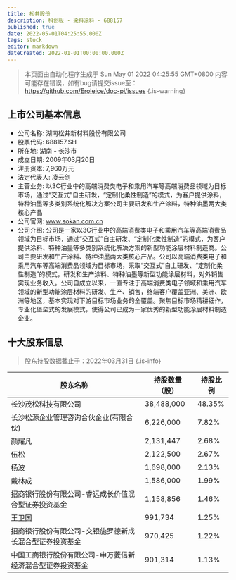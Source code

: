 ```yaml
---
title: 松井股份
description: 科创板 - 染料涂料 - 688157
published: true
date: 2022-05-01T04:25:55.000Z
tags: stock
editor: markdown
dateCreated: 2022-01-01T00:00:00.000Z
---
```


> 本页面由自动化程序生成于 Sun May 01 2022 04:25:55 GMT+0800
> 内容可能存在错误，如有bug请提交issue至：https://github.com/Eroleice/doc-pi/issues
{.is-warning}

## 上市公司基本信息
- 公司名称: 湖南松井新材料股份有限公司
- 股票代码: 688157.SH
- 所在地: 湖南 - 长沙市
- 成立日期: 2009年03月20日
- 注册资本: 7,960万元
- 法定代表人: 凌云剑
- 主营业务: 以3C行业中的高端消费类电子和乘用汽车等高端消费品领域为目标市场，通过“交互式”自主研发，“定制化柔性制造”的模式，为客户提供涂料，特种油墨等多类别系统化解决方案公司主要研发和生产涂料，特种油墨两大类核心产品
- 公司官网: www.sokan.com.cn
- 公司介绍: 公司是一家以3C行业中的高端消费类电子和乘用汽车等高端消费品领域为目标市场，通过“交互式”自主研发、“定制化柔性制造”的模式，为客户提供涂料、特种油墨等多类别系统化解决方案的新型功能涂层材料制造商。公司主要研发和生产涂料、特种油墨两大类核心产品。公司以高端消费类电子和乘用汽车等高端消费品领域为目标市场，采取“交互式”自主研发、“定制化柔性制造”的模式，研发和生产涂料、特种油墨等新型功能涂层材料，对外销售实现业务收入。公司自成立以来，一直专注于高端消费类电子领域和乘用汽车领域的新型功能涂层材料的研发、生产、销售，终端客户覆盖亚洲、美洲、欧洲等地区，基本实现对下游目标市场业务的全覆盖。聚焦目标市场精耕细作，专业化堡垒式的发展模式，使得公司已成为一家优秀的新型功能涂层材料制造企业。


## 十大股东信息
> 股东持股数据截止于：2022年03月31日
{.is-info}

| 股东名称 | 持股数量（股） | 持股比例 |
| --- | --- | --- |
| 长沙茂松科技有限公司 | 38,488,000 | 48.35% |
| 长沙松源企业管理咨询合伙企业(有限合伙) | 6,226,000 | 7.82% |
| 颜耀凡 | 2,131,447 | 2.68% |
| 伍松 | 2,122,500 | 2.67% |
| 杨波 | 1,698,000 | 2.13% |
| 戴林成 | 1,586,000 | 1.99% |
| 招商银行股份有限公司-睿远成长价值混合型证券投资基金 | 1,158,856 | 1.46% |
| 王卫国 | 991,734 | 1.25% |
| 招商银行股份有限公司-交银施罗德新成长混合型证券投资基金 | 970,425 | 1.22% |
| 中国工商银行股份有限公司-申万菱信新经济混合型证券投资基金 | 901,314 | 1.13% |





